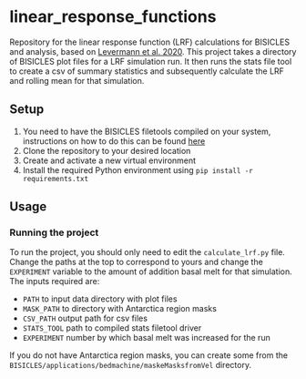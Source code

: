 # linear_response_functions
Repository for the linear response function (LRF) calculations for BISICLES and analysis, based on [Levermann et al. 2020](https://esd.copernicus.org/articles/11/35/2020/).
This project takes a directory of BISICLES plot files for a LRF simulation run. It then runs the stats file tool to create a csv of summary statistics and subsequently calculate the LRF and rolling mean for that simulation. 

## Setup

1. You need to have the BISICLES filetools compiled on your system, instructions on how to do this can be found [here](https://davis.lbl.gov/Manuals/BISICLES-DOCS/readme.html)
2. Clone the repository to your desired location
3. Create and activate a new virtual environment
4. Install the required Python environment using `pip install -r requirements.txt`

## Usage
### Running the project

To run the project, you should only need to edit the `calculate_lrf.py` file. Change the paths at the top to correspond to yours and change the `EXPERIMENT` variable to the amount of addition basal melt for that simulation. The inputs required are:

* `PATH` to input data directory with plot files
* `MASK_PATH` to directory with Antarctica region masks
* `CSV_PATH` output path for csv files
* `STATS_TOOL` path to compiled stats filetool driver
* `EXPERIMENT` number by which basal melt was increased for the run

If you do not have Antarctica region masks, you can create some from the `BISICLES/applications/bedmachine/maskeMasksfromVel` directory. 

